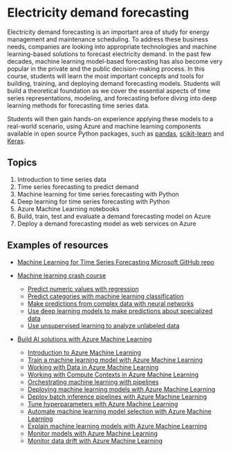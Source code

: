 # Electricity demand forecasting

Electricity demand forecasting is an important area of study for energy management and maintenance scheduling. To address these business needs, companies are looking into appropriate technologies and machine learning-based solutions to forecast electricity demand. In the past few decades, machine learning model-based forecasting has also become very popular in the private and the public decision-making process.
In this course, students will learn the most important concepts and tools for building, training, and deploying demand forecasting models. Students will build a theoretical foundation as we cover the essential aspects of time series representations, modeling, and forecasting before diving into deep learning methods for forecasting time series data.

Students will then gain hands-on experience applying these models to a real-world scenario, using Azure and machine learning components available in open source Python packages, such as [pandas](https://pandas.pydata.org), [scikit-learn](https://scikit-learn.org) and [Keras](https://keras.io).

## Topics

1. Introduction to time series data
1. Time series forecasting to predict demand
1. Machine learning for time series forecasting with Python
1. Deep learning for time series forecasting with Python
1. Azure Machine Learning notebooks
1. Build, train, test and evaluate a demand forecasting model on Azure
1. Deploy a demand forecasting model as web services on Azure

## Examples of resources

* [Machine Learning for Time Series Forecasting Microsoft GitHub repo](https://github.com/Azure/DeepLearningForTimeSeriesForecasting)

* [Machine learning crash course](https://docs.microsoft.com/learn/paths/create-machine-learn-models/?WT.mc_id=academic-7372-jabenn)
  * [Predict numeric values with regression](https://docs.microsoft.com/learn/modules/train-evaluate-regression-models/?WT.mc_id=academic-7372-jabenn)
  * [Predict categories with machine learning classification](https://docs.microsoft.com/learn/modules/train-evaluate-classification-models/?WT.mc_id=academic-7372-jabenn)
  * [Make predictions from complex data with neural networks](https://docs.microsoft.com/learn/modules/train-evaluate-deep-learn-models/?WT.mc_id=academic-7372-jabenn)
  * [Use deep learning models to make predictions about specialized data](https://docs.microsoft.com/learn/modules/train-evaluate-deep-learn-models/?WT.mc_id=academic-7372-jabenn)
  * [Use unsupervised learning to analyze unlabeled data](https://docs.microsoft.com/learn/modules/train-evaluate-cluster-models/?WT.mc_id=academic-7372-jabenn)

* [Build AI solutions with Azure Machine Learning](https://docs.microsoft.com/learn/paths/build-ai-solutions-with-azure-ml-service/?WT.mc_id=academic-7372-jabenn)
  * [Introduction to Azure Machine Learning](https://docs.microsoft.com/learn/modules/intro-to-azure-machine-learning-service/?WT.mc_id=academic-7372-jabenn)
  * [Train a machine learning model with Azure Machine Learning](https://docs.microsoft.com/learn/modules/train-local-model-with-azure-mls/?WT.mc_id=academic-7372-jabenn)
  * [Working with Data in Azure Machine Learning](https://docs.microsoft.com/learn/modules/work-with-data-in-aml/?WT.mc_id=academic-7372-jabenn)
  * [Working with Compute Contexts in Azure Machine Learning](https://docs.microsoft.com/learn/modules/use-compute-contexts-in-aml/?WT.mc_id=academic-7372-jabenn)
  * [Orchestrating machine learning with pipelines](https://docs.microsoft.com/learn/modules/create-pipelines-in-aml/?WT.mc_id=academic-7372-jabenn)
  * [Deploying machine learning models with Azure Machine Learning](https://docs.microsoft.com/learn/modules/register-and-deploy-model-with-amls/?WT.mc_id=academic-7372-jabenn)
  * [Deploy batch inference pipelines with Azure Machine Learning](https://docs.microsoft.com/learn/modules/deploy-batch-inference-pipelines-with-azure-machine-learning/?WT.mc_id=academic-7372-jabenn)
  * [Tune hyperparameters with Azure Machine Learning](https://docs.microsoft.com/learn/modules/tune-hyperparameters-with-azure-machine-learning/?WT.mc_id=academic-7372-jabenn)
  * [Automate machine learning model selection with Azure Machine Learning](https://docs.microsoft.com/learn/modules/automate-model-selection-with-azure-automl/?WT.mc_id=academic-7372-jabenn)
  * [Explain machine learning models with Azure Machine Learning](https://docs.microsoft.com/learn/modules/explain-machine-learning-models-with-azure-machine-learning/?WT.mc_id=academic-7372-jabenn)
  * [Monitor models with Azure Machine Learning](https://docs.microsoft.com/learn/modules/monitor-models-with-azure-machine-learning/?WT.mc_id=academic-7372-jabenn)
  * [Monitor data drift with Azure Machine Learning](https://docs.microsoft.com/learn/modules/monitor-data-drift-with-azure-machine-learning/?WT.mc_id=academic-7372-jabenn)
